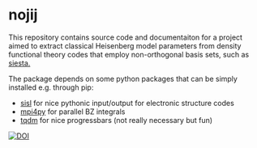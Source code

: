 # nojij

This repository contains source code and documentaiton for a project aimed to extract classical Heisenberg model parameters from density functional theory codes that employ non-orthogonal basis sets, such as [siesta.](http://departments.icmab.es/leem/siesta/)

The package depends on some python packages that can be simply installed e.g. through pip:

- [sisl](http://sisl.readthedocs.io/en/latest/) for nice pythonic input/output for electronic structure codes
- [mpi4py](http://pythonhosted.org/mpi4py/) for parallel BZ integrals
- [tqdm](https://github.com/tqdm/tqdm) for nice progressbars (not really necessary but fun) 

[![DOI](https://zenodo.org/badge/75478576.svg)](https://zenodo.org/badge/latestdoi/75478576)

